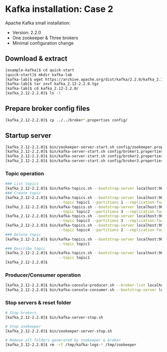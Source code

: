 # Kafka installation: Case 2

Apache Kafka small installation:

* Version: 2.2.0
* One zookeeper & Three brokers
* Minimal configuration change


## Download & extract

```bash
[example-kafka]$ cd quick-start
[quick-start]$ mkdir kafka-lab
[kafka-lab]$ wget https://archive.apache.org/dist/kafka/2.2.0/kafka_2.12-2.2.0.tgz
[kafka-lab]$ tar zxvf kafka_2.12-2.2.0.tgz
[kafka-lab]$ cd kafka_2.12-2.2.0/
[kafka_2.12-2.2.0]$ ls -l
```


## Prepare broker config files

```bash
[kafka_2.12-2.2.0]$ cp ../../broker*.properties config/
```


## Startup server

```bash
[kafka_2.12-2.2.0]$ bin/zookeeper-server-start.sh config/zookeeper.properties
[kafka_2.12-2.2.0]$ bin/kafka-server-start.sh config/broker1.properties
[kafka_2.12-2.2.0]$ bin/kafka-server-start.sh config/broker2.properties
[kafka_2.12-2.2.0]$ bin/kafka-server-start.sh config/broker3.properties
```



### Topic operation

```bash
### List topics
[kafka_2.12-2.2.0]$ bin/kafka-topics.sh --bootstrap-server localhost:9091 --list
### Create topic
[kafka_2.12-2.2.0]$ bin/kafka-topics.sh --bootstrap-server localhost:9091 --create \
                        --topic topic1 --partitions 1 --replication-factor 1
[kafka_2.12-2.2.0]$ bin/kafka-topics.sh --bootstrap-server localhost:9091 --create \
                        --topic topic2 --partitions 3 --replication-factor 2
[kafka_2.12-2.2.0]$ bin/kafka-topics.sh --bootstrap-server localhost:9091 --create \
                        --topic topic3 --partitions 3 --replication-factor 3
[kafka_2.12-2.2.0]$ bin/kafka-topics.sh --bootstrap-server localhost:9091 --create \
                        --topic topic4 --partitions 2 --replication-factor 2
### Delete topic
[kafka_2.12-2.2.0]$ bin/kafka-topics.sh --bootstrap-server localhost:9091 --delete \
                        --topic topic1
### Describe topic
[kafka_2.12-2.2.0]$ bin/kafka-topics.sh --bootstrap-server localhost:9091 --describe \
                        --topic topic1                        
[kafka_2.12-2.2.0]$ 
```


### Producer/Consumer operation

```bash
[kafka_2.12-2.2.0]$ bin/kafka-console-producer.sh --broker-list localhost:9091 --topic topic1
[kafka_2.12-2.2.0]$ bin/kafka-console-consumer.sh --bootstrap-server localhost:9091 --topic topic1 --from-beginning
```



### Stop servers & reset folder

```bash
# Stop brokers
[kafka_2.12-2.2.0]$ bin/kafka-server-stop.sh

# Stop zookeeper
[kafka_2.12-2.2.0]$ bin/zookeeper-server-stop.sh

# Remove all folders generated by zookeeper & broker
[kafka_2.12-2.2.0]$ rm -rf /tmp/kafka-logs-* /tmp/zookeeper
```